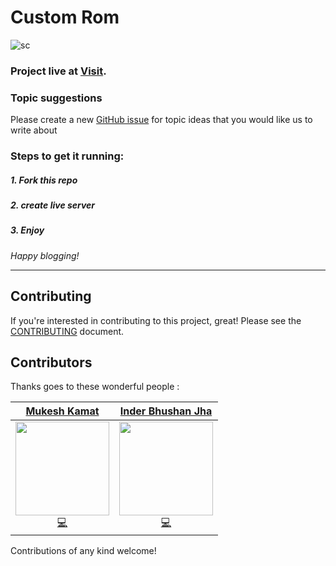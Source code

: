 # Custom Rom
![sc](./images/sc.jpg)
### Project live at [Visit](https://mukeshcs2018.github.io/CustomRom/).

### Topic suggestions
Please create a new [GitHub issue](https://github.com/mukeshcs2018/CustomRom/issues/new) for topic ideas that you would like us to write about

### Steps to get it running:

##### 1. Fork this repo
##### 2. create live server
##### 3. Enjoy



*Happy blogging!*

***************************


## Contributing

If you're interested in contributing to this project, great! Please see the [CONTRIBUTING](CONTRIBUTING.md) document.


## Contributors

Thanks goes to these wonderful people :




[Mukesh Kamat](https://github.com/mukeshcs2018)             |  [Inder Bhushan Jha](https://github.com/inderbhushanjha)
:-------------------------:|:-------------------------:
 <img src="https://avatars3.githubusercontent.com/mukeshcs2018" width="150px;"/> <br/> [💻](https://github.com/mukeshcs2018/CustomRom "Code")   |  <img src="https://avatars3.githubusercontent.com/inderbhushanjha" width="150px;"/> <br/> [💻](https://github.com/inderbhushanjha/CustomRom "Code")

Contributions of any kind welcome!